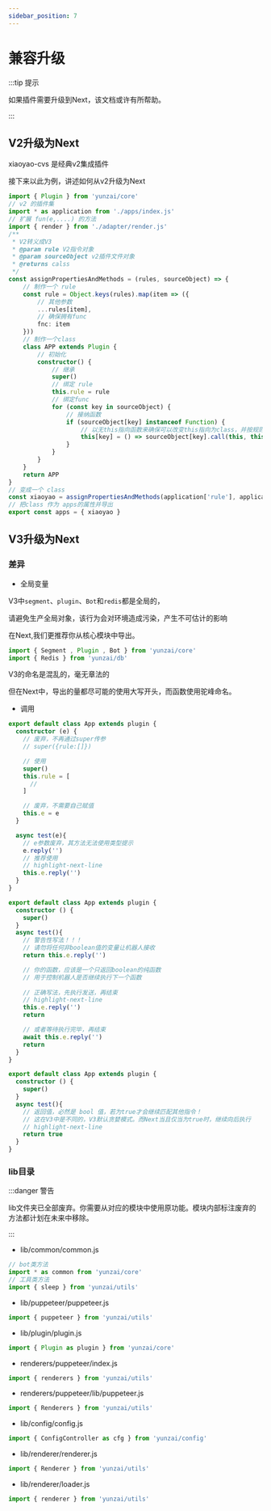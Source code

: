 ```yaml
---
sidebar_position: 7
---
```


# 兼容升级

:::tip 提示

如果插件需要升级到Next，该文档或许有所帮助。

:::

## V2升级为Next

xiaoyao-cvs 是经典v2集成插件

接下来以此为例，讲述如何从v2升级为Next

```ts title="./index.ts"
import { Plugin } from 'yunzai/core'
// v2 的插件集
import * as application from './apps/index.js'
// 扩展 fun(e,....) 的方法
import { render } from './adapter/render.js'
/**
 * V2转义成V3
 * @param rule V2指令对象
 * @param sourceObject v2插件文件对象
 * @returns calss
 */
const assignPropertiesAndMethods = (rules, sourceObject) => {
    // 制作一个 rule
    const rule = Object.keys(rules).map(item => ({
        // 其他参数
        ...rules[item],
        // 确保拥有func
        fnc: item
    }))
    // 制作一个class
    class APP extends Plugin {
        // 初始化
        constructor() {
            // 继承
            super()
            // 绑定 rule
            this.rule = rule
            // 绑定func
            for (const key in sourceObject) {
                // 接纳函数
                if (sourceObject[key] instanceof Function) {
                    // 以无this指向函数来确保可以改变this指向为class，并按规则扩展函数参数
                    this[key] = () => sourceObject[key].call(this, this.e, { render });
                }
            }
        }
    }
    return APP
}
// 变成一个 class 
const xiaoyao = assignPropertiesAndMethods(application['rule'], application)
// 把class 作为 apps的属性并导出
export const apps = { xiaoyao }
```

## V3升级为Next

### 差异

- 全局变量

V3中`segment`、`plugin`、`Bot`和`redis`都是全局的，

请避免生产全局对象，该行为会对环境造成污染，产生不可估计的影响

在Next,我们更推荐你从核心模块中导出。

```ts
import { Segment , Plugin , Bot } from 'yunzai/core'
import { Redis } from 'yunzai/db'
```

V3的命名是混乱的，毫无章法的

但在Next中，导出的量都尽可能的使用大写开头，而函数使用驼峰命名。

- 调用

```ts title="./message.ts"
export default class App extends plugin {
  constructor (e) {
    // 废弃，不再通过super传参
    // super({rule:[]})

    // 使用
    super()
    this.rule = [
      // 
    ]

    // 废弃，不需要自己赋值
    this.e = e
  }

  async test(e){
    // e参数废弃，其方法无法使用类型提示
    e.reply('')
    // 推荐使用
    // highlight-next-line
    this.e.reply('')
  }
}
```

```ts title="./message.ts"
export default class App extends plugin {
  constructor () {
    super()
  }
  async test(){
    // 警告性写法！！！ 
    // 请勿将任何非boolean值的变量让机器人接收
    return this.e.reply('')

    // 你的函数，应该是一个只返回boolean的纯函数
    // 用于控制机器人是否继续执行下一个函数
    
    // 正确写法，先执行发送，再结束
    // highlight-next-line
    this.e.reply('')
    return 

    // 或者等待执行完毕，再结束
    await this.e.reply('')
    return 
  }
}
```

```ts title="./message.ts"
export default class App extends plugin {
  constructor () {
    super()
  }
  async test(){
    // 返回值，必然是 bool 值，若为true才会继续匹配其他指令！
    // 这在V3中是不同的，V3默认贪婪模式。而Next当且仅当为true时，继续向后执行
    // highlight-next-line
    return true
  }
}
```

### lib目录


:::danger 警告

lib文件夹已全部废弃。你需要从对应的模块中使用原功能。模块内部标注废弃的方法都计划在未来中移除。

:::


- lib/common/common.js

```ts
// bot类方法
import * as common from 'yunzai/core'
// 工具类方法
import { sleep } from 'yunzai/utils'
```

- lib/puppeteer/puppeteer.js

```ts
import { puppeteer } from 'yunzai/utils'
```

- lib/plugin/plugin.js

```ts
import { Plugin as plugin } from 'yunzai/core'
```

- renderers/puppeteer/index.js

```ts
import { renderers } from 'yunzai/utils'
```
- renderers/puppeteer/lib/puppeteer.js

```ts
import { Renderers } from 'yunzai/utils'
```

- lib/config/config.js

```ts
import { ConfigController as cfg } from 'yunzai/config'
```


- lib/renderer/renderer.js

```ts
import { Renderer } from 'yunzai/utils'
```

- lib/renderer/loader.js

```ts
import { renderer } from 'yunzai/utils'
```